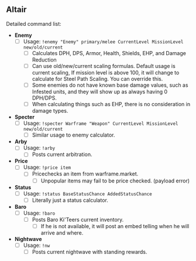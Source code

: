 ## Altair
Detailed command list:

 - **Enemy**  
	 - [ ] Usage: `!enemy "Enemy" primary/melee CurrentLevel MissionLevel new/old/current`
		 - [ ] Calculates DPH, DPS, Armor, Health, Shields, EHP, and Damage Reduction
		 - [ ] Can use old/new/current scaling formulas. Default usage is current scaling, If mission level is above 100, it will change to calculate for Steel Path Scaling. You can override this.
		 - [ ] Some enemies do not have known base damage values, such as Infested units, and they will show up as always having 0 DPH/DPS.
		 - [ ] When calculating things such as EHP, there is no consideration in damage types. 
- **Specter**
	- [ ] Usage: `!specter Warframe "Weapon" CurrentLevel MissionLevel new/old/current`
		- [ ] Similar usage to enemy calculator.
- **Arby**
	- [ ] Usage: `!arby`
		- [ ] Posts current arbitration.
- **Price**
	- [ ] Usage: `!price item`
		- [ ] Pricechecks an item from warframe.market.
			- [ ] Unpopular items may fail to be price checked. (payload error)
- **Status**
	- [ ] Usage: `!status BaseStatusChance AddedStatusChance`
		- [ ] Literally just a status calculator.
- **Baro**
	- [ ] Usage: `!baro`
		- [ ] Posts Baro Ki'Teers current inventory.
			- [ ] If he is not available, it will post an embed telling when he will arrive and where.
- **Nightwave**
	- [ ] Usage: `!nw`
		- [ ] Posts current nightwave with standing rewards.
